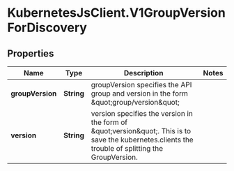 # KubernetesJsClient.V1GroupVersionForDiscovery

## Properties
Name | Type | Description | Notes
------------ | ------------- | ------------- | -------------
**groupVersion** | **String** | groupVersion specifies the API group and version in the form \&quot;group/version\&quot; | 
**version** | **String** | version specifies the version in the form of \&quot;version\&quot;. This is to save the kubernetes.clients the trouble of splitting the GroupVersion. | 


